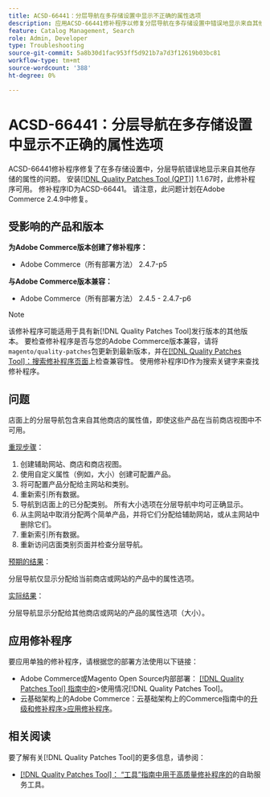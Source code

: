 ```yaml
---
title: ACSD-66441：分层导航在多存储设置中显示不正确的属性选项
description: 应用ACSD-66441修补程序以修复分层导航在多存储设置中错误地显示来自其他存储的属性的Adobe Commerce问题。
feature: Catalog Management, Search
role: Admin, Developer
type: Troubleshooting
source-git-commit: 5a8b30d1fac953ff5d921b7a7d3f12619b03bc81
workflow-type: tm+mt
source-wordcount: '388'
ht-degree: 0%

---
```



# ACSD-66441：分层导航在多存储设置中显示不正确的属性选项

ACSD-66441修补程序修复了在多存储设置中，分层导航错误地显示来自其他存储的属性的问题。 安装[[!DNL Quality Patches Tool (QPT)]](/help/tools/quality-patches-tool/quality-patches-tool-to-self-serve-quality-patches.md) 1.1.67时，此修补程序可用。 修补程序ID为ACSD-66441。 请注意，此问题计划在Adobe Commerce 2.4.9中修复。

## 受影响的产品和版本

**为Adobe Commerce版本创建了修补程序：**

* Adobe Commerce（所有部署方法） 2.4.7-p5

**与Adobe Commerce版本兼容：**

* Adobe Commerce（所有部署方法） 2.4.5 - 2.4.7-p6

>[!NOTE]
>
>该修补程序可能适用于具有新[!DNL Quality Patches Tool]发行版本的其他版本。 要检查修补程序是否与您的Adobe Commerce版本兼容，请将`magento/quality-patches`包更新到最新版本，并在[[!DNL Quality Patches Tool]：搜索修补程序页面](https://experienceleague.adobe.com/tools/commerce-quality-patches/index.html)上检查兼容性。 使用修补程序ID作为搜索关键字来查找修补程序。

## 问题

店面上的分层导航包含来自其他商店的属性值，即使这些产品在当前商店视图中不可用。

<u>重现步骤</u>：

1. 创建辅助网站、商店和商店视图。
1. 使用自定义属性（例如，大小）创建可配置产品。
1. 将可配置产品分配给主网站和类别。
1. 重新索引所有数据。
1. 导航到店面上的已分配类别。 所有大小选项在分层导航中均可正确显示。
1. 从主网站中取消分配两个简单产品，并将它们分配给辅助网站，或从主网站中删除它们。
1. 重新索引所有数据。
1. 重新访问店面类别页面并检查分层导航。

<u>预期的结果</u>：

分层导航仅显示分配给当前商店或网站的产品中的属性选项。

<u>实际结果</u>：

分层导航显示分配给其他商店或网站的产品的属性选项（大小）。

## 应用修补程序

要应用单独的修补程序，请根据您的部署方法使用以下链接：

* Adobe Commerce或Magento Open Source内部部署： [[!DNL Quality Patches Tool] 指南中的](/help/tools/quality-patches-tool/usage.md)>使用情况[!DNL Quality Patches Tool]。
* 云基础架构上的Adobe Commerce：云基础架构上的Commerce指南中的[升级和修补程序>应用修补程序](https://experienceleague.adobe.com/docs/commerce-cloud-service/user-guide/develop/upgrade/apply-patches.html)。

## 相关阅读

要了解有关[!DNL Quality Patches Tool]的更多信息，请参阅：

* [[!DNL Quality Patches Tool]： “工具”指南中用于高质量修补程序的](/help/tools/quality-patches-tool/quality-patches-tool-to-self-serve-quality-patches.md)的自助服务工具。
